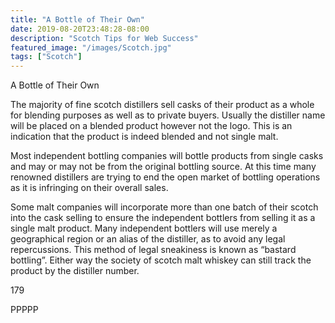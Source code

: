 ```yaml
---
title: "A Bottle of Their Own"
date: 2019-08-20T23:48:28-08:00
description: "Scotch Tips for Web Success"
featured_image: "/images/Scotch.jpg"
tags: ["Scotch"]
---
```


A Bottle of Their Own

The majority of fine scotch distillers sell casks of their product as a whole for blending purposes as well as to private buyers. Usually the distiller name will be placed on a blended product however not the logo. This is an indication that the product is indeed blended and not single malt.

Most independent bottling companies will bottle products from single casks and may or may not be from the original bottling source. At this time many renowned distillers are trying to end the open market of bottling operations as it is infringing on their overall sales.

Some malt companies will incorporate more than one batch of their scotch into the cask selling to ensure the independent bottlers from selling it as a single malt product. Many independent bottlers will use merely a geographical region or an alias of the distiller, as to avoid any legal repercussions. This method of legal sneakiness is known as “bastard bottling”. Either way the society of scotch malt whiskey can still track the product by the distiller number.

179

PPPPP

